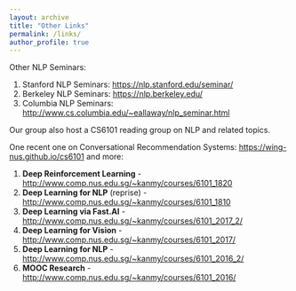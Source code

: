 ```yaml
---
layout: archive
title: "Other Links"
permalink: /links/
author_profile: true
---
```


Other NLP Seminars:

1. Stanford NLP Seminars:  <a href="https://nlp.stanford.edu/seminar/">https://nlp.stanford.edu/seminar/
2. Berkeley NLP Seminars: <a href="https://nlp.berkeley.edu/">https://nlp.berkeley.edu/ 
3. Columbia NLP Seminars: <a href="http://www.cs.columbia.edu/~eallaway/nlp_seminar.html">http://www.cs.columbia.edu/~eallaway/nlp_seminar.html



Our group also host a CS6101 reading group on NLP and related topics. 

One recent one on Conversational Recommendation Systems: <a href="https://wing-nus.github.io/cs6101">https://wing-nus.github.io/cs6101 and more:

1. **Deep Reinforcement Learning** - <a href="http://www.comp.nus.edu.sg/~kanmy/courses/6101_1820/">http://www.comp.nus.edu.sg/~kanmy/courses/6101_1820</a>
1. **Deep Learning for NLP** (reprise) - <a href="http://www.comp.nus.edu.sg/~kanmy/courses/6101_1810/">http://www.comp.nus.edu.sg/~kanmy/courses/6101_1810</a>
1. **Deep Learning via Fast.AI** - <a href="http://www.comp.nus.edu.sg/~kanmy/courses/6101_2017_2/">http://www.comp.nus.edu.sg/~kanmy/courses/6101_2017_2/</a>
1. **Deep Learning for Vision** - <a href="http://www.comp.nus.edu.sg/~kanmy/courses/6101_2017/">http://www.comp.nus.edu.sg/~kanmy/courses/6101_2017/</a>
1. **Deep Learning for NLP** - <a href="http://www.comp.nus.edu.sg/~kanmy/courses/6101_2016_2/">http://www.comp.nus.edu.sg/~kanmy/courses/6101_2016_2/</a>
1. **MOOC Research** - <a href="http://www.comp.nus.edu.sg/~kanmy/courses/6101_2016/">http://www.comp.nus.edu.sg/~kanmy/courses/6101_2016/</a>

